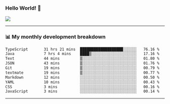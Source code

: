 ### Hello World! 👋

<a>
  <img align="center" src="https://github-readme-stats.vercel.app/api?username=megatunger&count_private=true&include_all_commits=true&bg_color=30,56CCF2,2F80ED&title_color=fff&text_color=fff" />
</a>

------
### 📊 My monthly development breakdown

<!--START_SECTION:waka-->

```txt
TypeScript       31 hrs 21 mins  ███████████████████░░░░░░   76.16 %
Java             7 hrs 4 mins    ████▒░░░░░░░░░░░░░░░░░░░░   17.16 %
Text             44 mins         ▒░░░░░░░░░░░░░░░░░░░░░░░░   01.80 %
JSON             43 mins         ▒░░░░░░░░░░░░░░░░░░░░░░░░   01.76 %
Git              19 mins         ▒░░░░░░░░░░░░░░░░░░░░░░░░   00.79 %
textmate         19 mins         ▒░░░░░░░░░░░░░░░░░░░░░░░░   00.77 %
Markdown         12 mins         ░░░░░░░░░░░░░░░░░░░░░░░░░   00.50 %
YAML             10 mins         ░░░░░░░░░░░░░░░░░░░░░░░░░   00.43 %
CSS              3 mins          ░░░░░░░░░░░░░░░░░░░░░░░░░   00.16 %
JavaScript       3 mins          ░░░░░░░░░░░░░░░░░░░░░░░░░   00.14 %
```

<!--END_SECTION:waka-->

------
